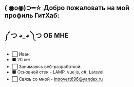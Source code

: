 
( ◉o◉)⊃━☆  Добро пожаловать на мой профиль ГитХаб:
--------
 ༼ つ ◕_◕ ༽つ ОБ МНЕ  
 --------------------------------------
- ⬜️ Иван. 
- ⬛️ 20 лет.
- ⬜️ Занимаюсь веб-разработкой. 
- ⬛️ Основной стек - LAMP, vue js, c#, Laravel
- ⬜️ Связь со мной - introvert696@yandex.ru

<!---
Introvert696/Introvert696 is a ✨ special ✨ repository because its `README.md` (this file) appears on your GitHub profile.
You can click the Preview link to take a look at your changes.
--->


                                   
